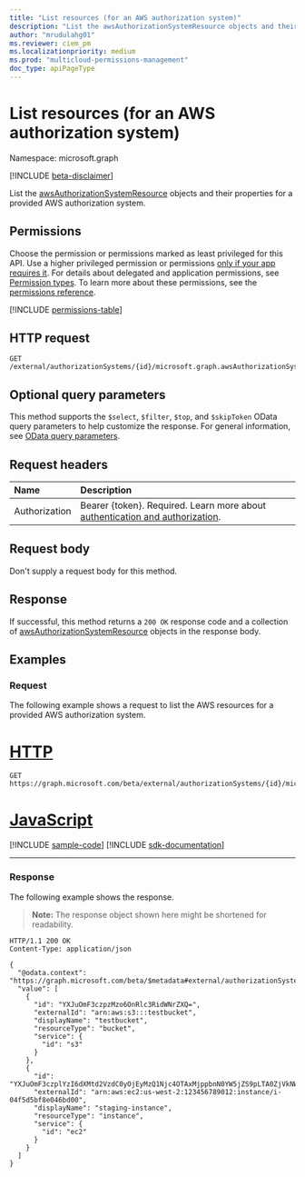 ```yaml
---
title: "List resources (for an AWS authorization system)"
description: "List the awsAuthorizationSystemResource objects and their properties for a provided AWS authorization system."
author: "mrudulahg01"
ms.reviewer: ciem_pm
ms.localizationpriority: medium
ms.prod: "multicloud-permissions-management"
doc_type: apiPageType
---
```


# List resources (for an AWS authorization system)
Namespace: microsoft.graph

[!INCLUDE [beta-disclaimer](../../includes/beta-disclaimer.md)]

List the [awsAuthorizationSystemResource](../resources/awsauthorizationsystemresource.md) objects and their properties for a provided AWS authorization system.

## Permissions
Choose the permission or permissions marked as least privileged for this API. Use a higher privileged permission or permissions [only if your app requires it](/graph/permissions-overview#best-practices-for-using-microsoft-graph-permissions). For details about delegated and application permissions, see [Permission types](/graph/permissions-overview#permission-types). To learn more about these permissions, see the [permissions reference](/graph/permissions-reference).

<!-- { "blockType": "permissions", "name": "awsauthorizationsystem_list_resources" } -->
[!INCLUDE [permissions-table](../includes/permissions/awsauthorizationsystem-list-resources-permissions.md)]

<!--
[!INCLUDE [epm-rbac-servicenow-apis-read](../includes/rbac-for-apis/epm-rbac-servicenow-apis-read.md)]
-->

## HTTP request

<!-- {
  "blockType": "ignored"
}
-->
``` http
GET /external/authorizationSystems/{id}/microsoft.graph.awsAuthorizationSystem/resources
```

## Optional query parameters
This method supports the `$select`, `$filter`, `$top`, and `$skipToken` OData query parameters to help customize the response. For general information, see [OData query parameters](/graph/query-parameters).

## Request headers
|Name|Description|
|:---|:---|
|Authorization|Bearer {token}. Required. Learn more about [authentication and authorization](/graph/auth/auth-concepts).|

## Request body
Don't supply a request body for this method.

## Response

If successful, this method returns a `200 OK` response code and a collection of [awsAuthorizationSystemResource](../resources/awsauthorizationsystemresource.md) objects in the response body.

## Examples

### Request
The following example shows a request to list the AWS resources for a provided AWS authorization system.
# [HTTP](#tab/http)
<!-- {
  "blockType": "request",
  "name": "list_awsauthorizationsystemresource"
}
-->
``` http
GET https://graph.microsoft.com/beta/external/authorizationSystems/{id}/microsoft.graph.awsAuthorizationSystem/resources
```

# [JavaScript](#tab/javascript)
[!INCLUDE [sample-code](../includes/snippets/javascript/list-awsauthorizationsystemresource-javascript-snippets.md)]
[!INCLUDE [sdk-documentation](../includes/snippets/snippets-sdk-documentation-link.md)]

---

### Response
The following example shows the response.
>**Note:** The response object shown here might be shortened for readability.
<!-- {
  "blockType": "response",
  "truncated": true,
  "@odata.type": "Collection(microsoft.graph.awsAuthorizationSystemResource)"
}
-->
``` http
HTTP/1.1 200 OK
Content-Type: application/json

{
  "@odata.context": "https://graph.microsoft.com/beta/$metadata#external/authorizationSystems/{id}/resources",
  "value": [
    {
      "id": "YXJuOmF3czpzMzo6OnRlc3RidWNrZXQ=",
      "externalId": "arn:aws:s3:::testbucket",
      "displayName": "testbucket",
      "resourceType": "bucket",
      "service": {
        "id": "s3"
      }
    },
    {
      "id": "YXJuOmF3czplYzI6dXMtd2VzdC0yOjEyMzQ1Njc4OTAxMjppbnN0YW5jZS9pLTA0ZjVkNWJmOGUwNDZiZDAw",
      "externalId": "arn:aws:ec2:us-west-2:123456789012:instance/i-04f5d5bf8e046bd00",
      "displayName": "staging-instance",
      "resourceType": "instance",
      "service": {
        "id": "ec2"
      }
    }
  ]
}
```
